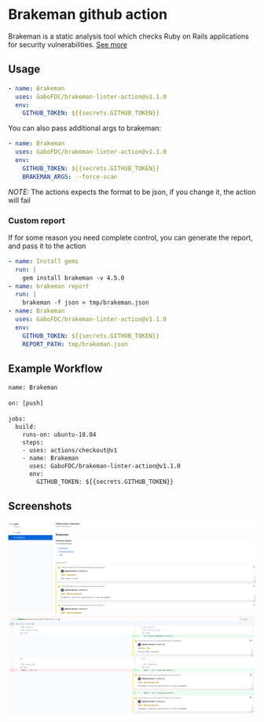 # Brakeman github action

Brakeman is a static analysis tool which checks Ruby on Rails applications for security vulnerabilities.
[See more](https://github.com/presidentbeef/brakeman)

## Usage

```yml
- name: Brakeman
  uses: GaboFDC/brakeman-linter-action@v1.1.0
  env:
    GITHUB_TOKEN: ${{secrets.GITHUB_TOKEN}}
```

You can also pass additional args to brakeman:

```yml
- name: Brakeman
  uses: GaboFDC/brakeman-linter-action@v1.1.0
  env:
    GITHUB_TOKEN: ${{secrets.GITHUB_TOKEN}}
    BRAKEMAN_ARGS: --force-scan
```

*NOTE:* The actions expects the format to be json, if you change it, the action will fail

### Custom report

If for some reason you need complete control, you can generate the report, and pass it to the action

```yml
- name: Install gems
  run: |
    gem install brakeman -v 4.5.0
- name: brakeman report
  run: |
    brakeman -f json > tmp/brakeman.json
- name: Brakeman
  uses: GaboFDC/brakeman-linter-action@v1.1.0
  env:
    GITHUB_TOKEN: ${{secrets.GITHUB_TOKEN}}
    REPORT_PATH: tmp/brakeman.json
```

## Example Workflow

```
name: Brakeman

on: [push]

jobs:
  build:
    runs-on: ubuntu-18.04
    steps:
    - uses: actions/checkout@v1
    - name: Brakeman
      uses: GaboFDC/brakeman-linter-action@v1.1.0
      env:
        GITHUB_TOKEN: ${{secrets.GITHUB_TOKEN}}
```

## Screenshots

![example GitHub Action UI](./screenshots/action.png)
![example Pull request](./screenshots/pull_request.png)
